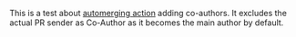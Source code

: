 This is a test about [automerging action](https://github.com/pascalgn/automerge-action) adding co-authors.
It excludes the actual PR sender as Co-Author as it becomes the main author by default.

